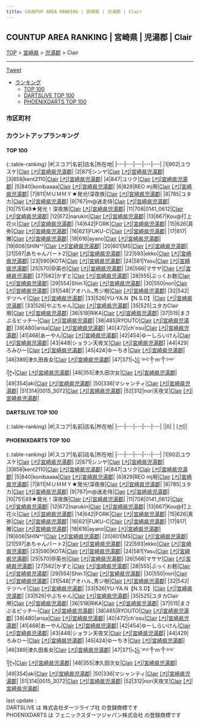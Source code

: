 ```yaml
---
title: COUNTUP AREA RANKING | 宮崎県 | 児湯郡 | Clair
---
```

## COUNTUP AREA RANKING | 宮崎県 | 児湯郡 | Clair

[TOP](/darts/rank/) > [宮崎県](/darts/rank/宮崎県/) > [児湯郡](/darts/rank/宮崎県/児湯郡/) > Clair

___

<a href="https://twitter.com/share?ref_src=twsrc%5Etfw" data-text="COUNTUP AREA RANKING | 宮崎県児湯郡Clair" class="twitter-share-button" data-hashtags="DARTSLIVE,PHOENIXDARTS,darts,ダーツ" data-show-count="false">Tweet</a>

* [ランキング](#カウントアップランキング)
    * [TOP 100](#top-100)
    * [DARTSLIVE TOP 100](#dartslive-top-100)
    * [PHOENIXDARTS TOP 100](#phoenixdarts-top-100)

### 市区町村

<ul>

</ul>

### カウントアップランキング

#### TOP 100



{:.table-ranking}
|#|スコア|名前|店名|所在地|
|---|---|---|---|---|
|1|902|<span class="rank-name-pd">ユウスケ</span>|<a href="/darts/rank/shops/91969.html">Clair</a> <a href="https://vs.phoenixdarts.com/jp/shop/shopDetailInfo/s_91969?s_seq=91969">[↗]</a>|<a href="/darts/rank/宮崎県/児湯郡">宮崎県児湯郡</a>|
|2|871|<span class="rank-name-pd">シンヤ</span>|<a href="/darts/rank/shops/91969.html">Clair</a> <a href="https://vs.phoenixdarts.com/jp/shop/shopDetailInfo/s_91969?s_seq=91969">[↗]</a>|<a href="/darts/rank/宮崎県/児湯郡">宮崎県児湯郡</a>|
|3|858|<span class="rank-name-pd">kent2110</span>|<a href="/darts/rank/shops/91969.html">Clair</a> <a href="https://vs.phoenixdarts.com/jp/shop/shopDetailInfo/s_91969?s_seq=91969">[↗]</a>|<a href="/darts/rank/宮崎県/児湯郡">宮崎県児湯郡</a>|
|4|847|<span class="rank-name-pd">ユリク</span>|<a href="/darts/rank/shops/91969.html">Clair</a> <a href="https://vs.phoenixdarts.com/jp/shop/shopDetailInfo/s_91969?s_seq=91969">[↗]</a>|<a href="/darts/rank/宮崎県/児湯郡">宮崎県児湯郡</a>|
|5|840|<span class="rank-name-pd">konibaaaa</span>|<a href="/darts/rank/shops/91969.html">Clair</a> <a href="https://vs.phoenixdarts.com/jp/shop/shopDetailInfo/s_91969?s_seq=91969">[↗]</a>|<a href="/darts/rank/宮崎県/児湯郡">宮崎県児湯郡</a>|
|6|829|<span class="rank-name-pd">REO mj用</span>|<a href="/darts/rank/shops/91969.html">Clair</a> <a href="https://vs.phoenixdarts.com/jp/shop/shopDetailInfo/s_91969?s_seq=91969">[↗]</a>|<a href="/darts/rank/宮崎県/児湯郡">宮崎県児湯郡</a>|
|7|811|<span class="rank-name-pd">ＭＵＭＭＹ★発光!深夜族</span>|<a href="/darts/rank/shops/91969.html">Clair</a> <a href="https://vs.phoenixdarts.com/jp/shop/shopDetailInfo/s_91969?s_seq=91969">[↗]</a>|<a href="/darts/rank/宮崎県/児湯郡">宮崎県児湯郡</a>|
|8|785|<span class="rank-name-pd">ユタカ</span>|<a href="/darts/rank/shops/91969.html">Clair</a> <a href="https://vs.phoenixdarts.com/jp/shop/shopDetailInfo/s_91969?s_seq=91969">[↗]</a>|<a href="/darts/rank/宮崎県/児湯郡">宮崎県児湯郡</a>|
|9|767|<span class="rank-name-pd">m@迷走侍</span>|<a href="/darts/rank/shops/91969.html">Clair</a> <a href="https://vs.phoenixdarts.com/jp/shop/shopDetailInfo/s_91969?s_seq=91969">[↗]</a>|<a href="/darts/rank/宮崎県/児湯郡">宮崎県児湯郡</a>|
|10|751|<span class="rank-name-pd">49★発光！深夜族</span>|<a href="/darts/rank/shops/91969.html">Clair</a> <a href="https://vs.phoenixdarts.com/jp/shop/shopDetailInfo/s_91969?s_seq=91969">[↗]</a>|<a href="/darts/rank/宮崎県/児湯郡">宮崎県児湯郡</a>|
|11|708|<span class="rank-name-pd">0141_0612</span>|<a href="/darts/rank/shops/91969.html">Clair</a> <a href="https://vs.phoenixdarts.com/jp/shop/shopDetailInfo/s_91969?s_seq=91969">[↗]</a>|<a href="/darts/rank/宮崎県/児湯郡">宮崎県児湯郡</a>|
|12|672|<span class="rank-name-pd">narukin</span>|<a href="/darts/rank/shops/91969.html">Clair</a> <a href="https://vs.phoenixdarts.com/jp/shop/shopDetailInfo/s_91969?s_seq=91969">[↗]</a>|<a href="/darts/rank/宮崎県/児湯郡">宮崎県児湯郡</a>|
|13|667|<span class="rank-name-pd">Kou@打上花火</span>|<a href="/darts/rank/shops/91969.html">Clair</a> <a href="https://vs.phoenixdarts.com/jp/shop/shopDetailInfo/s_91969?s_seq=91969">[↗]</a>|<a href="/darts/rank/宮崎県/児湯郡">宮崎県児湯郡</a>|
|14|642|<span class="rank-name-pd">FORK</span>|<a href="/darts/rank/shops/91969.html">Clair</a> <a href="https://vs.phoenixdarts.com/jp/shop/shopDetailInfo/s_91969?s_seq=91969">[↗]</a>|<a href="/darts/rank/宮崎県/児湯郡">宮崎県児湯郡</a>|
|15|626|<span class="rank-name-pd">真弥</span>|<a href="/darts/rank/shops/91969.html">Clair</a> <a href="https://vs.phoenixdarts.com/jp/shop/shopDetailInfo/s_91969?s_seq=91969">[↗]</a>|<a href="/darts/rank/宮崎県/児湯郡">宮崎県児湯郡</a>|
|16|621|<span class="rank-name-pd">FUKU-C</span>|<a href="/darts/rank/shops/91969.html">Clair</a> <a href="https://vs.phoenixdarts.com/jp/shop/shopDetailInfo/s_91969?s_seq=91969">[↗]</a>|<a href="/darts/rank/宮崎県/児湯郡">宮崎県児湯郡</a>|
|17|617|<span class="rank-name-pd">雅</span>|<a href="/darts/rank/shops/91969.html">Clair</a> <a href="https://vs.phoenixdarts.com/jp/shop/shopDetailInfo/s_91969?s_seq=91969">[↗]</a>|<a href="/darts/rank/宮崎県/児湯郡">宮崎県児湯郡</a>|
|18|616|<span class="rank-name-pd">ayano</span>|<a href="/darts/rank/shops/91969.html">Clair</a> <a href="https://vs.phoenixdarts.com/jp/shop/shopDetailInfo/s_91969?s_seq=91969">[↗]</a>|<a href="/darts/rank/宮崎県/児湯郡">宮崎県児湯郡</a>|
|19|606|<span class="rank-name-pd">SHIN^^</span>|<a href="/darts/rank/shops/91969.html">Clair</a> <a href="https://vs.phoenixdarts.com/jp/shop/shopDetailInfo/s_91969?s_seq=91969">[↗]</a>|<a href="/darts/rank/宮崎県/児湯郡">宮崎県児湯郡</a>|
|20|601|<span class="rank-name-pd">MS</span>|<a href="/darts/rank/shops/91969.html">Clair</a> <a href="https://vs.phoenixdarts.com/jp/shop/shopDetailInfo/s_91969?s_seq=91969">[↗]</a>|<a href="/darts/rank/宮崎県/児湯郡">宮崎県児湯郡</a>|
|21|597|<span class="rank-name-pd">あちゃんパート2</span>|<a href="/darts/rank/shops/91969.html">Clair</a> <a href="https://vs.phoenixdarts.com/jp/shop/shopDetailInfo/s_91969?s_seq=91969">[↗]</a>|<a href="/darts/rank/宮崎県/児湯郡">宮崎県児湯郡</a>|
|22|593|<span class="rank-name-pd">ekko</span>|<a href="/darts/rank/shops/91969.html">Clair</a> <a href="https://vs.phoenixdarts.com/jp/shop/shopDetailInfo/s_91969?s_seq=91969">[↗]</a>|<a href="/darts/rank/宮崎県/児湯郡">宮崎県児湯郡</a>|
|23|590|<span class="rank-name-pd">KOTA</span>|<a href="/darts/rank/shops/91969.html">Clair</a> <a href="https://vs.phoenixdarts.com/jp/shop/shopDetailInfo/s_91969?s_seq=91969">[↗]</a>|<a href="/darts/rank/宮崎県/児湯郡">宮崎県児湯郡</a>|
|24|581|<span class="rank-name-pd">Yasu</span>|<a href="/darts/rank/shops/91969.html">Clair</a> <a href="https://vs.phoenixdarts.com/jp/shop/shopDetailInfo/s_91969?s_seq=91969">[↗]</a>|<a href="/darts/rank/宮崎県/児湯郡">宮崎県児湯郡</a>|
|25|570|<span class="rank-name-pd">@英也</span>|<a href="/darts/rank/shops/91969.html">Clair</a> <a href="https://vs.phoenixdarts.com/jp/shop/shopDetailInfo/s_91969?s_seq=91969">[↗]</a>|<a href="/darts/rank/宮崎県/児湯郡">宮崎県児湯郡</a>|
|26|566|<span class="rank-name-pd">マサヤ</span>|<a href="/darts/rank/shops/91969.html">Clair</a> <a href="https://vs.phoenixdarts.com/jp/shop/shopDetailInfo/s_91969?s_seq=91969">[↗]</a>|<a href="/darts/rank/宮崎県/児湯郡">宮崎県児湯郡</a>|
|27|562|<span class="rank-name-pd">かずと</span>|<a href="/darts/rank/shops/91969.html">Clair</a> <a href="https://vs.phoenixdarts.com/jp/shop/shopDetailInfo/s_91969?s_seq=91969">[↗]</a>|<a href="/darts/rank/宮崎県/児湯郡">宮崎県児湯郡</a>|
|28|555|<span class="rank-name-pd">ぶっくお麩</span>|<a href="/darts/rank/shops/91969.html">Clair</a> <a href="https://vs.phoenixdarts.com/jp/shop/shopDetailInfo/s_91969?s_seq=91969">[↗]</a>|<a href="/darts/rank/宮崎県/児湯郡">宮崎県児湯郡</a>|
|29|554|<span class="rank-name-pd">Shin.1</span>|<a href="/darts/rank/shops/91969.html">Clair</a> <a href="https://vs.phoenixdarts.com/jp/shop/shopDetailInfo/s_91969?s_seq=91969">[↗]</a>|<a href="/darts/rank/宮崎県/児湯郡">宮崎県児湯郡</a>|
|30|550|<span class="rank-name-pd">nori</span>|<a href="/darts/rank/shops/91969.html">Clair</a> <a href="https://vs.phoenixdarts.com/jp/shop/shopDetailInfo/s_91969?s_seq=91969">[↗]</a>|<a href="/darts/rank/宮崎県/児湯郡">宮崎県児湯郡</a>|
|31|548|<span class="rank-name-pd">アオハル_秀ジ樹</span>|<a href="/darts/rank/shops/91969.html">Clair</a> <a href="https://vs.phoenixdarts.com/jp/shop/shopDetailInfo/s_91969?s_seq=91969">[↗]</a>|<a href="/darts/rank/宮崎県/児湯郡">宮崎県児湯郡</a>|
|32|542|<span class="rank-name-pd">テツヘイ</span>|<a href="/darts/rank/shops/91969.html">Clair</a> <a href="https://vs.phoenixdarts.com/jp/shop/shopDetailInfo/s_91969?s_seq=91969">[↗]</a>|<a href="/darts/rank/宮崎県/児湯郡">宮崎県児湯郡</a>|
|33|526|<span class="rank-name-pd">YU-YA.N【N.S.D】</span>|<a href="/darts/rank/shops/91969.html">Clair</a> <a href="https://vs.phoenixdarts.com/jp/shop/shopDetailInfo/s_91969?s_seq=91969">[↗]</a>|<a href="/darts/rank/宮崎県/児湯郡">宮崎県児湯郡</a>|
|33|526|<span class="rank-name-pd">やぶちゃん</span>|<a href="/darts/rank/shops/91969.html">Clair</a> <a href="https://vs.phoenixdarts.com/jp/shop/shopDetailInfo/s_91969?s_seq=91969">[↗]</a>|<a href="/darts/rank/宮崎県/児湯郡">宮崎県児湯郡</a>|
|35|525|<span class="rank-name-pd">ユタカClair用</span>|<a href="/darts/rank/shops/91969.html">Clair</a> <a href="https://vs.phoenixdarts.com/jp/shop/shopDetailInfo/s_91969?s_seq=91969">[↗]</a>|<a href="/darts/rank/宮崎県/児湯郡">宮崎県児湯郡</a>|
|36|518|<span class="rank-name-pd">RIKA</span>|<a href="/darts/rank/shops/91969.html">Clair</a> <a href="https://vs.phoenixdarts.com/jp/shop/shopDetailInfo/s_91969?s_seq=91969">[↗]</a>|<a href="/darts/rank/宮崎県/児湯郡">宮崎県児湯郡</a>|
|37|515|<span class="rank-name-pd">まさぶるビッチ～</span>|<a href="/darts/rank/shops/91969.html">Clair</a> <a href="https://vs.phoenixdarts.com/jp/shop/shopDetailInfo/s_91969?s_seq=91969">[↗]</a>|<a href="/darts/rank/宮崎県/児湯郡">宮崎県児湯郡</a>|
|38|485|<span class="rank-name-pd">RYOUTO</span>|<a href="/darts/rank/shops/91969.html">Clair</a> <a href="https://vs.phoenixdarts.com/jp/shop/shopDetailInfo/s_91969?s_seq=91969">[↗]</a>|<a href="/darts/rank/宮崎県/児湯郡">宮崎県児湯郡</a>|
|39|480|<span class="rank-name-pd">arisa</span>|<a href="/darts/rank/shops/91969.html">Clair</a> <a href="https://vs.phoenixdarts.com/jp/shop/shopDetailInfo/s_91969?s_seq=91969">[↗]</a>|<a href="/darts/rank/宮崎県/児湯郡">宮崎県児湯郡</a>|
|40|472|<span class="rank-name-pd">ch&#x27;osu</span>|<a href="/darts/rank/shops/91969.html">Clair</a> <a href="https://vs.phoenixdarts.com/jp/shop/shopDetailInfo/s_91969?s_seq=91969">[↗]</a>|<a href="/darts/rank/宮崎県/児湯郡">宮崎県児湯郡</a>|
|41|468|<span class="rank-name-pd">あーやん</span>|<a href="/darts/rank/shops/91969.html">Clair</a> <a href="https://vs.phoenixdarts.com/jp/shop/shopDetailInfo/s_91969?s_seq=91969">[↗]</a>|<a href="/darts/rank/宮崎県/児湯郡">宮崎県児湯郡</a>|
|42|454|<span class="rank-name-pd">ゆーしらいけん</span>|<a href="/darts/rank/shops/91969.html">Clair</a> <a href="https://vs.phoenixdarts.com/jp/shop/shopDetailInfo/s_91969?s_seq=91969">[↗]</a>|<a href="/darts/rank/宮崎県/児湯郡">宮崎県児湯郡</a>|
|43|448|<span class="rank-name-pd">ショラン天夜叉</span>|<a href="/darts/rank/shops/91969.html">Clair</a> <a href="https://vs.phoenixdarts.com/jp/shop/shopDetailInfo/s_91969?s_seq=91969">[↗]</a>|<a href="/darts/rank/宮崎県/児湯郡">宮崎県児湯郡</a>|
|44|429|<span class="rank-name-pd">ろみひー</span>|<a href="/darts/rank/shops/91969.html">Clair</a> <a href="https://vs.phoenixdarts.com/jp/shop/shopDetailInfo/s_91969?s_seq=91969">[↗]</a>|<a href="/darts/rank/宮崎県/児湯郡">宮崎県児湯郡</a>|
|45|424|<span class="rank-name-pd">ゆーちき</span>|<a href="/darts/rank/shops/91969.html">Clair</a> <a href="https://vs.phoenixdarts.com/jp/shop/shopDetailInfo/s_91969?s_seq=91969">[↗]</a>|<a href="/darts/rank/宮崎県/児湯郡">宮崎県児湯郡</a>|
|46|389|<span class="rank-name-pd">津久田長女</span>|<a href="/darts/rank/shops/91969.html">Clair</a> <a href="https://vs.phoenixdarts.com/jp/shop/shopDetailInfo/s_91969?s_seq=91969">[↗]</a>|<a href="/darts/rank/宮崎県/児湯郡">宮崎県児湯郡</a>|
|47|371|<span class="rank-name-pd">꧁༺༒m༒༻꧂</span>|<a href="/darts/rank/shops/91969.html">Clair</a> <a href="https://vs.phoenixdarts.com/jp/shop/shopDetailInfo/s_91969?s_seq=91969">[↗]</a>|<a href="/darts/rank/宮崎県/児湯郡">宮崎県児湯郡</a>|
|48|355|<span class="rank-name-pd">津久田次女</span>|<a href="/darts/rank/shops/91969.html">Clair</a> <a href="https://vs.phoenixdarts.com/jp/shop/shopDetailInfo/s_91969?s_seq=91969">[↗]</a>|<a href="/darts/rank/宮崎県/児湯郡">宮崎県児湯郡</a>|
|49|354|<span class="rank-name-pd">aki</span>|<a href="/darts/rank/shops/91969.html">Clair</a> <a href="https://vs.phoenixdarts.com/jp/shop/shopDetailInfo/s_91969?s_seq=91969">[↗]</a>|<a href="/darts/rank/宮崎県/児湯郡">宮崎県児湯郡</a>|
|50|336|<span class="rank-name-pd">マシャンティ</span>|<a href="/darts/rank/shops/91969.html">Clair</a> <a href="https://vs.phoenixdarts.com/jp/shop/shopDetailInfo/s_91969?s_seq=91969">[↗]</a>|<a href="/darts/rank/宮崎県/児湯郡">宮崎県児湯郡</a>|
|51|314|<span class="rank-name-pd">0015_3072</span>|<a href="/darts/rank/shops/91969.html">Clair</a> <a href="https://vs.phoenixdarts.com/jp/shop/shopDetailInfo/s_91969?s_seq=91969">[↗]</a>|<a href="/darts/rank/宮崎県/児湯郡">宮崎県児湯郡</a>|
|52|312|<span class="rank-name-pd">nori天夜叉</span>|<a href="/darts/rank/shops/91969.html">Clair</a> <a href="https://vs.phoenixdarts.com/jp/shop/shopDetailInfo/s_91969?s_seq=91969">[↗]</a>|<a href="/darts/rank/宮崎県/児湯郡">宮崎県児湯郡</a>|


#### DARTSLIVE TOP 100



{:.table-ranking}
|#|スコア|名前|店名|所在地|
|---|---|---|---|---|
||0|<span class="rank-name-dl"> </span>|<a href="/darts/rank/shops/.html"></a> <a href="">[↗]</a>|<a href="/darts/rank//"></a>|


#### PHOENIXDARTS TOP 100



{:.table-ranking}
|#|スコア|名前|店名|所在地|
|---|---|---|---|---|
|1|902|<span class="rank-name-pd">ユウスケ</span>|<a href="/darts/rank/shops/91969.html">Clair</a> <a href="https://vs.phoenixdarts.com/jp/shop/shopDetailInfo/s_91969?s_seq=91969">[↗]</a>|<a href="/darts/rank/宮崎県/児湯郡">宮崎県児湯郡</a>|
|2|871|<span class="rank-name-pd">シンヤ</span>|<a href="/darts/rank/shops/91969.html">Clair</a> <a href="https://vs.phoenixdarts.com/jp/shop/shopDetailInfo/s_91969?s_seq=91969">[↗]</a>|<a href="/darts/rank/宮崎県/児湯郡">宮崎県児湯郡</a>|
|3|858|<span class="rank-name-pd">kent2110</span>|<a href="/darts/rank/shops/91969.html">Clair</a> <a href="https://vs.phoenixdarts.com/jp/shop/shopDetailInfo/s_91969?s_seq=91969">[↗]</a>|<a href="/darts/rank/宮崎県/児湯郡">宮崎県児湯郡</a>|
|4|847|<span class="rank-name-pd">ユリク</span>|<a href="/darts/rank/shops/91969.html">Clair</a> <a href="https://vs.phoenixdarts.com/jp/shop/shopDetailInfo/s_91969?s_seq=91969">[↗]</a>|<a href="/darts/rank/宮崎県/児湯郡">宮崎県児湯郡</a>|
|5|840|<span class="rank-name-pd">konibaaaa</span>|<a href="/darts/rank/shops/91969.html">Clair</a> <a href="https://vs.phoenixdarts.com/jp/shop/shopDetailInfo/s_91969?s_seq=91969">[↗]</a>|<a href="/darts/rank/宮崎県/児湯郡">宮崎県児湯郡</a>|
|6|829|<span class="rank-name-pd">REO mj用</span>|<a href="/darts/rank/shops/91969.html">Clair</a> <a href="https://vs.phoenixdarts.com/jp/shop/shopDetailInfo/s_91969?s_seq=91969">[↗]</a>|<a href="/darts/rank/宮崎県/児湯郡">宮崎県児湯郡</a>|
|7|811|<span class="rank-name-pd">ＭＵＭＭＹ★発光!深夜族</span>|<a href="/darts/rank/shops/91969.html">Clair</a> <a href="https://vs.phoenixdarts.com/jp/shop/shopDetailInfo/s_91969?s_seq=91969">[↗]</a>|<a href="/darts/rank/宮崎県/児湯郡">宮崎県児湯郡</a>|
|8|785|<span class="rank-name-pd">ユタカ</span>|<a href="/darts/rank/shops/91969.html">Clair</a> <a href="https://vs.phoenixdarts.com/jp/shop/shopDetailInfo/s_91969?s_seq=91969">[↗]</a>|<a href="/darts/rank/宮崎県/児湯郡">宮崎県児湯郡</a>|
|9|767|<span class="rank-name-pd">m@迷走侍</span>|<a href="/darts/rank/shops/91969.html">Clair</a> <a href="https://vs.phoenixdarts.com/jp/shop/shopDetailInfo/s_91969?s_seq=91969">[↗]</a>|<a href="/darts/rank/宮崎県/児湯郡">宮崎県児湯郡</a>|
|10|751|<span class="rank-name-pd">49★発光！深夜族</span>|<a href="/darts/rank/shops/91969.html">Clair</a> <a href="https://vs.phoenixdarts.com/jp/shop/shopDetailInfo/s_91969?s_seq=91969">[↗]</a>|<a href="/darts/rank/宮崎県/児湯郡">宮崎県児湯郡</a>|
|11|708|<span class="rank-name-pd">0141_0612</span>|<a href="/darts/rank/shops/91969.html">Clair</a> <a href="https://vs.phoenixdarts.com/jp/shop/shopDetailInfo/s_91969?s_seq=91969">[↗]</a>|<a href="/darts/rank/宮崎県/児湯郡">宮崎県児湯郡</a>|
|12|672|<span class="rank-name-pd">narukin</span>|<a href="/darts/rank/shops/91969.html">Clair</a> <a href="https://vs.phoenixdarts.com/jp/shop/shopDetailInfo/s_91969?s_seq=91969">[↗]</a>|<a href="/darts/rank/宮崎県/児湯郡">宮崎県児湯郡</a>|
|13|667|<span class="rank-name-pd">Kou@打上花火</span>|<a href="/darts/rank/shops/91969.html">Clair</a> <a href="https://vs.phoenixdarts.com/jp/shop/shopDetailInfo/s_91969?s_seq=91969">[↗]</a>|<a href="/darts/rank/宮崎県/児湯郡">宮崎県児湯郡</a>|
|14|642|<span class="rank-name-pd">FORK</span>|<a href="/darts/rank/shops/91969.html">Clair</a> <a href="https://vs.phoenixdarts.com/jp/shop/shopDetailInfo/s_91969?s_seq=91969">[↗]</a>|<a href="/darts/rank/宮崎県/児湯郡">宮崎県児湯郡</a>|
|15|626|<span class="rank-name-pd">真弥</span>|<a href="/darts/rank/shops/91969.html">Clair</a> <a href="https://vs.phoenixdarts.com/jp/shop/shopDetailInfo/s_91969?s_seq=91969">[↗]</a>|<a href="/darts/rank/宮崎県/児湯郡">宮崎県児湯郡</a>|
|16|621|<span class="rank-name-pd">FUKU-C</span>|<a href="/darts/rank/shops/91969.html">Clair</a> <a href="https://vs.phoenixdarts.com/jp/shop/shopDetailInfo/s_91969?s_seq=91969">[↗]</a>|<a href="/darts/rank/宮崎県/児湯郡">宮崎県児湯郡</a>|
|17|617|<span class="rank-name-pd">雅</span>|<a href="/darts/rank/shops/91969.html">Clair</a> <a href="https://vs.phoenixdarts.com/jp/shop/shopDetailInfo/s_91969?s_seq=91969">[↗]</a>|<a href="/darts/rank/宮崎県/児湯郡">宮崎県児湯郡</a>|
|18|616|<span class="rank-name-pd">ayano</span>|<a href="/darts/rank/shops/91969.html">Clair</a> <a href="https://vs.phoenixdarts.com/jp/shop/shopDetailInfo/s_91969?s_seq=91969">[↗]</a>|<a href="/darts/rank/宮崎県/児湯郡">宮崎県児湯郡</a>|
|19|606|<span class="rank-name-pd">SHIN^^</span>|<a href="/darts/rank/shops/91969.html">Clair</a> <a href="https://vs.phoenixdarts.com/jp/shop/shopDetailInfo/s_91969?s_seq=91969">[↗]</a>|<a href="/darts/rank/宮崎県/児湯郡">宮崎県児湯郡</a>|
|20|601|<span class="rank-name-pd">MS</span>|<a href="/darts/rank/shops/91969.html">Clair</a> <a href="https://vs.phoenixdarts.com/jp/shop/shopDetailInfo/s_91969?s_seq=91969">[↗]</a>|<a href="/darts/rank/宮崎県/児湯郡">宮崎県児湯郡</a>|
|21|597|<span class="rank-name-pd">あちゃんパート2</span>|<a href="/darts/rank/shops/91969.html">Clair</a> <a href="https://vs.phoenixdarts.com/jp/shop/shopDetailInfo/s_91969?s_seq=91969">[↗]</a>|<a href="/darts/rank/宮崎県/児湯郡">宮崎県児湯郡</a>|
|22|593|<span class="rank-name-pd">ekko</span>|<a href="/darts/rank/shops/91969.html">Clair</a> <a href="https://vs.phoenixdarts.com/jp/shop/shopDetailInfo/s_91969?s_seq=91969">[↗]</a>|<a href="/darts/rank/宮崎県/児湯郡">宮崎県児湯郡</a>|
|23|590|<span class="rank-name-pd">KOTA</span>|<a href="/darts/rank/shops/91969.html">Clair</a> <a href="https://vs.phoenixdarts.com/jp/shop/shopDetailInfo/s_91969?s_seq=91969">[↗]</a>|<a href="/darts/rank/宮崎県/児湯郡">宮崎県児湯郡</a>|
|24|581|<span class="rank-name-pd">Yasu</span>|<a href="/darts/rank/shops/91969.html">Clair</a> <a href="https://vs.phoenixdarts.com/jp/shop/shopDetailInfo/s_91969?s_seq=91969">[↗]</a>|<a href="/darts/rank/宮崎県/児湯郡">宮崎県児湯郡</a>|
|25|570|<span class="rank-name-pd">@英也</span>|<a href="/darts/rank/shops/91969.html">Clair</a> <a href="https://vs.phoenixdarts.com/jp/shop/shopDetailInfo/s_91969?s_seq=91969">[↗]</a>|<a href="/darts/rank/宮崎県/児湯郡">宮崎県児湯郡</a>|
|26|566|<span class="rank-name-pd">マサヤ</span>|<a href="/darts/rank/shops/91969.html">Clair</a> <a href="https://vs.phoenixdarts.com/jp/shop/shopDetailInfo/s_91969?s_seq=91969">[↗]</a>|<a href="/darts/rank/宮崎県/児湯郡">宮崎県児湯郡</a>|
|27|562|<span class="rank-name-pd">かずと</span>|<a href="/darts/rank/shops/91969.html">Clair</a> <a href="https://vs.phoenixdarts.com/jp/shop/shopDetailInfo/s_91969?s_seq=91969">[↗]</a>|<a href="/darts/rank/宮崎県/児湯郡">宮崎県児湯郡</a>|
|28|555|<span class="rank-name-pd">ぶっくお麩</span>|<a href="/darts/rank/shops/91969.html">Clair</a> <a href="https://vs.phoenixdarts.com/jp/shop/shopDetailInfo/s_91969?s_seq=91969">[↗]</a>|<a href="/darts/rank/宮崎県/児湯郡">宮崎県児湯郡</a>|
|29|554|<span class="rank-name-pd">Shin.1</span>|<a href="/darts/rank/shops/91969.html">Clair</a> <a href="https://vs.phoenixdarts.com/jp/shop/shopDetailInfo/s_91969?s_seq=91969">[↗]</a>|<a href="/darts/rank/宮崎県/児湯郡">宮崎県児湯郡</a>|
|30|550|<span class="rank-name-pd">nori</span>|<a href="/darts/rank/shops/91969.html">Clair</a> <a href="https://vs.phoenixdarts.com/jp/shop/shopDetailInfo/s_91969?s_seq=91969">[↗]</a>|<a href="/darts/rank/宮崎県/児湯郡">宮崎県児湯郡</a>|
|31|548|<span class="rank-name-pd">アオハル_秀ジ樹</span>|<a href="/darts/rank/shops/91969.html">Clair</a> <a href="https://vs.phoenixdarts.com/jp/shop/shopDetailInfo/s_91969?s_seq=91969">[↗]</a>|<a href="/darts/rank/宮崎県/児湯郡">宮崎県児湯郡</a>|
|32|542|<span class="rank-name-pd">テツヘイ</span>|<a href="/darts/rank/shops/91969.html">Clair</a> <a href="https://vs.phoenixdarts.com/jp/shop/shopDetailInfo/s_91969?s_seq=91969">[↗]</a>|<a href="/darts/rank/宮崎県/児湯郡">宮崎県児湯郡</a>|
|33|526|<span class="rank-name-pd">YU-YA.N【N.S.D】</span>|<a href="/darts/rank/shops/91969.html">Clair</a> <a href="https://vs.phoenixdarts.com/jp/shop/shopDetailInfo/s_91969?s_seq=91969">[↗]</a>|<a href="/darts/rank/宮崎県/児湯郡">宮崎県児湯郡</a>|
|33|526|<span class="rank-name-pd">やぶちゃん</span>|<a href="/darts/rank/shops/91969.html">Clair</a> <a href="https://vs.phoenixdarts.com/jp/shop/shopDetailInfo/s_91969?s_seq=91969">[↗]</a>|<a href="/darts/rank/宮崎県/児湯郡">宮崎県児湯郡</a>|
|35|525|<span class="rank-name-pd">ユタカClair用</span>|<a href="/darts/rank/shops/91969.html">Clair</a> <a href="https://vs.phoenixdarts.com/jp/shop/shopDetailInfo/s_91969?s_seq=91969">[↗]</a>|<a href="/darts/rank/宮崎県/児湯郡">宮崎県児湯郡</a>|
|36|518|<span class="rank-name-pd">RIKA</span>|<a href="/darts/rank/shops/91969.html">Clair</a> <a href="https://vs.phoenixdarts.com/jp/shop/shopDetailInfo/s_91969?s_seq=91969">[↗]</a>|<a href="/darts/rank/宮崎県/児湯郡">宮崎県児湯郡</a>|
|37|515|<span class="rank-name-pd">まさぶるビッチ～</span>|<a href="/darts/rank/shops/91969.html">Clair</a> <a href="https://vs.phoenixdarts.com/jp/shop/shopDetailInfo/s_91969?s_seq=91969">[↗]</a>|<a href="/darts/rank/宮崎県/児湯郡">宮崎県児湯郡</a>|
|38|485|<span class="rank-name-pd">RYOUTO</span>|<a href="/darts/rank/shops/91969.html">Clair</a> <a href="https://vs.phoenixdarts.com/jp/shop/shopDetailInfo/s_91969?s_seq=91969">[↗]</a>|<a href="/darts/rank/宮崎県/児湯郡">宮崎県児湯郡</a>|
|39|480|<span class="rank-name-pd">arisa</span>|<a href="/darts/rank/shops/91969.html">Clair</a> <a href="https://vs.phoenixdarts.com/jp/shop/shopDetailInfo/s_91969?s_seq=91969">[↗]</a>|<a href="/darts/rank/宮崎県/児湯郡">宮崎県児湯郡</a>|
|40|472|<span class="rank-name-pd">ch&#x27;osu</span>|<a href="/darts/rank/shops/91969.html">Clair</a> <a href="https://vs.phoenixdarts.com/jp/shop/shopDetailInfo/s_91969?s_seq=91969">[↗]</a>|<a href="/darts/rank/宮崎県/児湯郡">宮崎県児湯郡</a>|
|41|468|<span class="rank-name-pd">あーやん</span>|<a href="/darts/rank/shops/91969.html">Clair</a> <a href="https://vs.phoenixdarts.com/jp/shop/shopDetailInfo/s_91969?s_seq=91969">[↗]</a>|<a href="/darts/rank/宮崎県/児湯郡">宮崎県児湯郡</a>|
|42|454|<span class="rank-name-pd">ゆーしらいけん</span>|<a href="/darts/rank/shops/91969.html">Clair</a> <a href="https://vs.phoenixdarts.com/jp/shop/shopDetailInfo/s_91969?s_seq=91969">[↗]</a>|<a href="/darts/rank/宮崎県/児湯郡">宮崎県児湯郡</a>|
|43|448|<span class="rank-name-pd">ショラン天夜叉</span>|<a href="/darts/rank/shops/91969.html">Clair</a> <a href="https://vs.phoenixdarts.com/jp/shop/shopDetailInfo/s_91969?s_seq=91969">[↗]</a>|<a href="/darts/rank/宮崎県/児湯郡">宮崎県児湯郡</a>|
|44|429|<span class="rank-name-pd">ろみひー</span>|<a href="/darts/rank/shops/91969.html">Clair</a> <a href="https://vs.phoenixdarts.com/jp/shop/shopDetailInfo/s_91969?s_seq=91969">[↗]</a>|<a href="/darts/rank/宮崎県/児湯郡">宮崎県児湯郡</a>|
|45|424|<span class="rank-name-pd">ゆーちき</span>|<a href="/darts/rank/shops/91969.html">Clair</a> <a href="https://vs.phoenixdarts.com/jp/shop/shopDetailInfo/s_91969?s_seq=91969">[↗]</a>|<a href="/darts/rank/宮崎県/児湯郡">宮崎県児湯郡</a>|
|46|389|<span class="rank-name-pd">津久田長女</span>|<a href="/darts/rank/shops/91969.html">Clair</a> <a href="https://vs.phoenixdarts.com/jp/shop/shopDetailInfo/s_91969?s_seq=91969">[↗]</a>|<a href="/darts/rank/宮崎県/児湯郡">宮崎県児湯郡</a>|
|47|371|<span class="rank-name-pd">꧁༺༒m༒༻꧂</span>|<a href="/darts/rank/shops/91969.html">Clair</a> <a href="https://vs.phoenixdarts.com/jp/shop/shopDetailInfo/s_91969?s_seq=91969">[↗]</a>|<a href="/darts/rank/宮崎県/児湯郡">宮崎県児湯郡</a>|
|48|355|<span class="rank-name-pd">津久田次女</span>|<a href="/darts/rank/shops/91969.html">Clair</a> <a href="https://vs.phoenixdarts.com/jp/shop/shopDetailInfo/s_91969?s_seq=91969">[↗]</a>|<a href="/darts/rank/宮崎県/児湯郡">宮崎県児湯郡</a>|
|49|354|<span class="rank-name-pd">aki</span>|<a href="/darts/rank/shops/91969.html">Clair</a> <a href="https://vs.phoenixdarts.com/jp/shop/shopDetailInfo/s_91969?s_seq=91969">[↗]</a>|<a href="/darts/rank/宮崎県/児湯郡">宮崎県児湯郡</a>|
|50|336|<span class="rank-name-pd">マシャンティ</span>|<a href="/darts/rank/shops/91969.html">Clair</a> <a href="https://vs.phoenixdarts.com/jp/shop/shopDetailInfo/s_91969?s_seq=91969">[↗]</a>|<a href="/darts/rank/宮崎県/児湯郡">宮崎県児湯郡</a>|
|51|314|<span class="rank-name-pd">0015_3072</span>|<a href="/darts/rank/shops/91969.html">Clair</a> <a href="https://vs.phoenixdarts.com/jp/shop/shopDetailInfo/s_91969?s_seq=91969">[↗]</a>|<a href="/darts/rank/宮崎県/児湯郡">宮崎県児湯郡</a>|
|52|312|<span class="rank-name-pd">nori天夜叉</span>|<a href="/darts/rank/shops/91969.html">Clair</a> <a href="https://vs.phoenixdarts.com/jp/shop/shopDetailInfo/s_91969?s_seq=91969">[↗]</a>|<a href="/darts/rank/宮崎県/児湯郡">宮崎県児湯郡</a>|


<div class="footer border-top border-gray-light mt-5 pt-3 text-right text-gray">
    last update : <span style="font-weight: italic" id="foot_last_modified"></span><br />
    DARTSLIVE は 株式会社ダーツライブ社 の登録商標です<br />
    PHOENIXDARTS は フェニックスダーツジャパン株式会社 の登録商標です<br />
</div>

<script src="https://cdnjs.cloudflare.com/ajax/libs/jquery.tablesorter/2.31.3/js/jquery.tablesorter.min.js" integrity="sha512-qzgd5cYSZcosqpzpn7zF2ZId8f/8CHmFKZ8j7mU4OUXTNRd5g+ZHBPsgKEwoqxCtdQvExE5LprwwPAgoicguNg==" crossorigin="anonymous" referrerpolicy="no-referrer"></script>
<link rel="stylesheet" href="https://cdnjs.cloudflare.com/ajax/libs/jquery.tablesorter/2.31.3/css/theme.default.min.css" integrity="sha512-wghhOJkjQX0Lh3NSWvNKeZ0ZpNn+SPVXX1Qyc9OCaogADktxrBiBdKGDoqVUOyhStvMBmJQ8ZdMHiR3wuEq8+w==" crossorigin="anonymous" referrerpolicy="no-referrer" />
<script>
$(function() {
    $(".table-ranking").tablesorter({sortList:[[0, 0]]});
    $("#foot_last_modified").text(formatDate(new Date(document.lastModified), 'yyyy-MM-dd HH:mm:ss'));
});
</script>

<script async src="https://platform.twitter.com/widgets.js" charset="utf-8"></script>